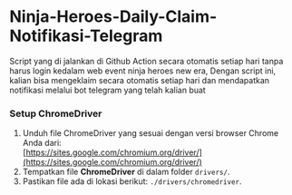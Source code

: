 # Ninja-Heroes-Daily-Claim-Notifikasi-Telegram
Script yang di jalankan di Github Action secara otomatis setiap hari tanpa harus login kedalam web event ninja heroes new era, Dengan script ini, kalian bisa mengeklaim secara otomatis setiap hari dan mendapatkan notifikasi melalui bot telegram yang telah kalian buat 

### Setup ChromeDriver
1. Unduh file ChromeDriver yang sesuai dengan versi browser Chrome Anda dari:  
   [https://sites.google.com/chromium.org/driver/](https://sites.google.com/chromium.org/driver/)  
2. Tempatkan file **ChromeDriver** di dalam folder `drivers/`.
3. Pastikan file ada di lokasi berikut: `./drivers/chromedriver`.
